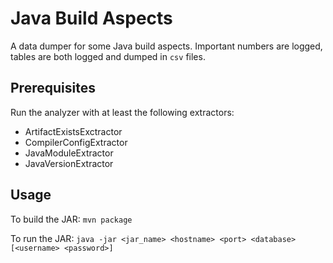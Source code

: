 # Java Build Aspects
A data dumper for some Java build aspects.
Important numbers are logged, tables are both logged and dumped in `csv` files.

## Prerequisites
Run the analyzer with at least the following extractors:
- ArtifactExistsExctractor
- CompilerConfigExtractor
- JavaModuleExtractor
- JavaVersionExtractor

## Usage
To build the JAR: `mvn package`

To run the JAR: `java -jar <jar_name> <hostname> <port> <database> [<username> <password>]`
